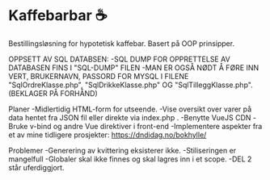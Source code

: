 # Kaffebarbar ☕
Bestillingsløsning for hypotetisk kaffebar. Basert på OOP prinsipper.



OPPSETT AV SQL DATABSEN:
	-SQL DUMP FOR OPPRETTELSE AV DATABASEN FINS I "SQL-DUMP" FILEN
	-MAN ER OGSÅ NØDT Å FØRE INN VERT, BRUKERNAVN, PASSORD FOR MYSQL
	 I FILENE "SqlOrdreKlasse.php", "SqlDrikkeKlasse.php" OG "SqlTilleggKlasse.php".
	 (BEKLAGER PÅ FORHÅND)


Planer
-Midlertidig HTML-form for utseende.
-Vise oversikt over varer på data hentet fra JSON fil eller direkte via index.php .
-Benytte VueJS CDN
-Bruke v-bind og andre Vue direktiver i front-end
-Implementere aspekter fra et av mine tidligere prosjekter: https://dndidag.no/bokhylle/


Problemer
-Generering av kvittering eksisterer ikke.
-Stiliseringen er mangelfull
-Globaler skal ikke finnes og skal lagres inn i et scope.
-DEL 2 står uferdiggjort.
